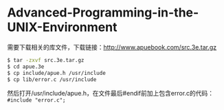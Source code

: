 # Advanced-Programming-in-the-UNIX-Environment
需要下载相关的库文件，下载链接：http://www.apuebook.com/src.3e.tar.gz
``` bash
$ tar -zxvf src.3e.tar.gz
$ cd apue.3e
$ cp include/apue.h /usr/include
$ cp lib/error.c /usr/include
```
然后打开/usr/include/apue.h，在文件最后#endif前加上包含error.c的代码：
`#include "error.c";`
